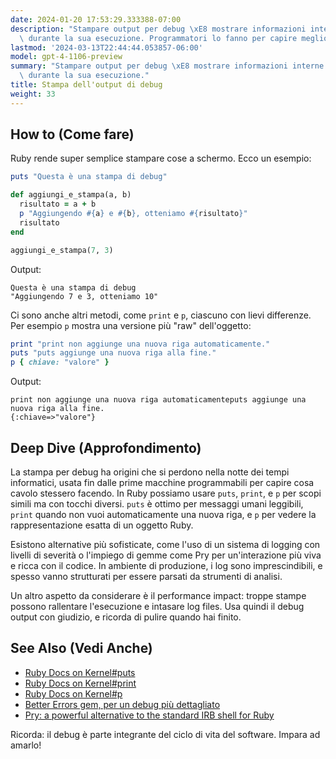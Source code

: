 ```yaml
---
date: 2024-01-20 17:53:29.333388-07:00
description: "Stampare output per debug \xE8 mostrare informazioni interne di un programma\
  \ durante la sua esecuzione. Programmatori lo fanno per capire meglio come il\u2026"
lastmod: '2024-03-13T22:44:44.053857-06:00'
model: gpt-4-1106-preview
summary: "Stampare output per debug \xE8 mostrare informazioni interne di un programma\
  \ durante la sua esecuzione."
title: Stampa dell'output di debug
weight: 33
---
```


## How to (Come fare)
Ruby rende super semplice stampare cose a schermo. Ecco un esempio:

```Ruby
puts "Questa è una stampa di debug"

def aggiungi_e_stampa(a, b)
  risultato = a + b
  p "Aggiungendo #{a} e #{b}, otteniamo #{risultato}"
  risultato
end

aggiungi_e_stampa(7, 3)
```

Output:
```
Questa è una stampa di debug
"Aggiungendo 7 e 3, otteniamo 10"
```

Ci sono anche altri metodi, come `print` e `p`, ciascuno con lievi differenze. Per esempio `p` mostra una versione più "raw" dell'oggetto:

```Ruby
print "print non aggiunge una nuova riga automaticamente."
puts "puts aggiunge una nuova riga alla fine."
p { chiave: "valore" }
```

Output:
```
print non aggiunge una nuova riga automaticamenteputs aggiunge una nuova riga alla fine.
{:chiave=>"valore"}
```

## Deep Dive (Approfondimento)
La stampa per debug ha origini che si perdono nella notte dei tempi informatici, usata fin dalle prime macchine programmabili per capire cosa cavolo stessero facendo. In Ruby possiamo usare `puts`, `print`, e `p` per scopi simili ma con tocchi diversi. `puts` è ottimo per messaggi umani leggibili, `print` quando non vuoi automaticamente una nuova riga, e `p` per vedere la rappresentazione esatta di un oggetto Ruby.

Esistono alternative più sofisticate, come l'uso di un sistema di logging con livelli di severità o l'impiego di gemme come Pry per un'interazione più viva e ricca con il codice. In ambiente di produzione, i log sono imprescindibili, e spesso vanno strutturati per essere parsati da strumenti di analisi.

Un altro aspetto da considerare è il performance impact: troppe stampe possono rallentare l'esecuzione e intasare log files. Usa quindi il debug output con giudizio, e ricorda di pulire quando hai finito.

## See Also (Vedi Anche)
- [Ruby Docs on Kernel#puts](https://ruby-doc.org/core-2.7.0/Kernel.html#method-i-puts)
- [Ruby Docs on Kernel#print](https://ruby-doc.org/core-2.7.0/Kernel.html#method-i-print)
- [Ruby Docs on Kernel#p](https://ruby-doc.org/core-2.7.0/Kernel.html#method-i-p)
- [Better Errors gem, per un debug più dettagliato](https://rubygems.org/gems/better_errors/)
- [Pry: a powerful alternative to the standard IRB shell for Ruby](https://pry.github.io/)

Ricorda: il debug è parte integrante del ciclo di vita del software. Impara ad amarlo!
